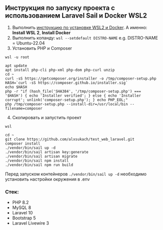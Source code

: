## Инструкция по запуску проекта с использованием Laravel Sail и Docker WSL2
1. Выполнить [инструкцию по установке WSL2 и Docker](https://blog.devgenius.io/kickstart-your-laravel-web-app-using-laravel-sail-30276265e588).
А именно: **Install WSL 2**, **Install Docker**
2. Выполнить копанду: ```wsl --setdefault DISTRO-NAME``` e.g. DISTRO-NAME = Ubuntu-22.04
3. Установить PHP и Composer

```wsl -u root```
```
apt update
apt install php-cli php-xml php-dom php-curl unzip
cd ~
curl -sS https://getcomposer.org/installer -o /tmp/composer-setup.php
HASH=`curl -sS https://composer.github.io/installer.sig`
echo $HASH
php -r "if (hash_file('SHA384', '/tmp/composer-setup.php') === '$HASH') { echo 'Installer verified'; } else { echo 'Installer corrupt'; unlink('composer-setup.php'); } echo PHP_EOL;"
php /tmp/composer-setup.php --install-dir=/usr/local/bin --filename=composer
```
4. Скопировать и запустить проект

```wsl```
```
cd ~
git clone https://github.com/alxsukach/test_web_laravel.git
composer install
./vendor/bin/sail up -d
./vendor/bin/sail artisan key:generate
./vendor/bin/sail artisan migrate
./vendor/bin/sail npm install
./vendor/bin/sail npm run build
```
Перед запуском контейнеров ```./vendor/bin/sail up -d``` необходимо установить настройки окружения в .env

### Стек:
 - PHP 8.2
- MySQL 8
- Laravel 10
- Bootstrap 5
- Laravel Livewire 3

